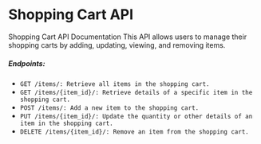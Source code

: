 # Shopping Cart API

Shopping Cart API Documentation
This API allows users to manage their shopping carts by adding, updating, viewing, and removing items.

##### Endpoints:
- `GET /items/: Retrieve all items in the shopping cart.`
- `GET /items/{item_id}/: Retrieve details of a specific item in the shopping cart.`
- `POST /items/: Add a new item to the shopping cart.`
- `PUT /items/{item_id}/: Update the quantity or other details of an item in the shopping cart.`
- `DELETE /items/{item_id}/: Remove an item from the shopping cart.`


